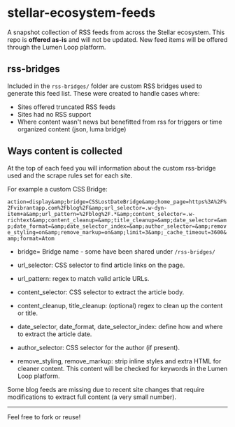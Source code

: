 # stellar-ecosystem-feeds

A snapshot collection of RSS feeds from across the Stellar ecosystem. This repo is **offered as-is** and will not be updated. New feed items will be offered through the Lumen Loop platform.

## rss-bridges

Included in the `rss-bridges/` folder are custom RSS bridges used to generate this feed list. These were created to handle cases where:

- Sites offered truncated RSS feeds
- Sites had no RSS support
- Where content wasn't news but benefitted from rss for triggers or time organized content (json, luma bridge)


## Ways content is collected
At the top of each feed you will information about the custom rss-bridge used and the scrape rules set for each site.

For example a custom CSS Bridge:

```action=display&amp;bridge=CSSLostDateBridge&amp;home_page=https%3A%2F%2Fvibrantapp.com%2Fblog%2F&amp;url_selector=.w-dyn-item+a&amp;url_pattern=%2Fblog%2F.*&amp;content_selector=.w-richtext&amp;content_cleanup=&amp;title_cleanup=&amp;date_selector=&amp;date_format=&amp;date_selector_index=&amp;author_selector=&amp;remove_styling=on&amp;remove_markup=on&amp;limit=3&amp;_cache_timeout=3600&amp;format=Atom```

- bridge= Bridge name - some have been shared under `/rss-bridges/`

- url_selector: CSS selector to find article links on the page.

- url_pattern: regex to match valid article URLs.

- content_selector: CSS selector to extract the article body.

- content_cleanup, title_cleanup: (optional) regex to clean up the content or title.

- date_selector, date_format, date_selector_index: define how and where to extract the article date.

- author_selector: CSS selector for the author (if present).

- remove_styling, remove_markup: strip inline styles and extra HTML for cleaner content. This content will be checked for keywords in the Lumen Loop platform.



Some blog feeds are missing due to recent site changes that require modifications to extract full content (a very small number).

---

Feel free to fork or reuse!
